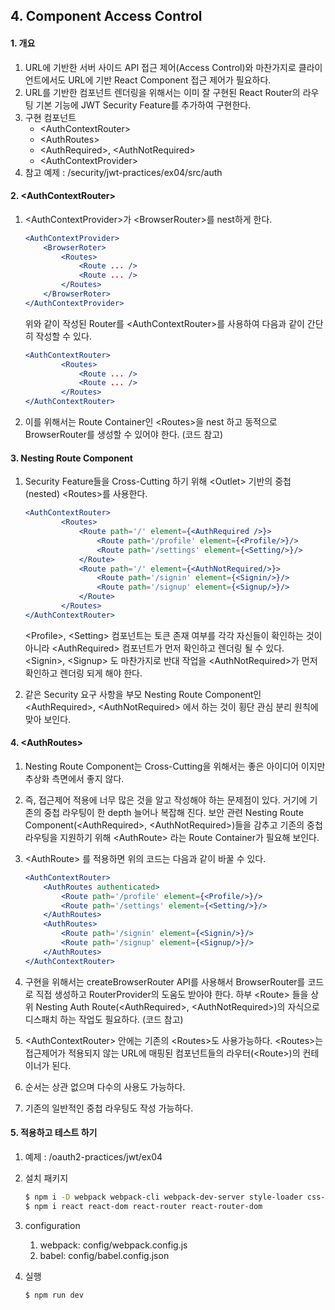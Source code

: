 ## 4. Component Access Control

#### 1. 개요
1.	URL에 기반한 서버 사이드 API 접근 제어(Access Control)와 마찬가지로 클라이언트에서도 URL에 기반 React Component 접근 제어가 필요하다.
2.	URL를 기반한 컴포넌트 렌더링을 위해서는 이미 잘 구현된 React Router의 라우팅 기본 기능에 JWT Security Feature를 추가하여 구현한다.
3. 구현 컴포넌트
	- &lt;AuthContextRouter&gt;
	- &lt;AuthRoutes&gt;
	- &lt;AuthRequired&gt;, &lt;AuthNotRequired&gt;
	- &lt;AuthContextProvider&gt;
4. 참고 예제 : /security/jwt-practices/ex04/src/auth

#### 2. &lt;AuthContextRouter&gt;
1.	&lt;AuthContextProvider&gt;가 &lt;BrowserRouter&gt;를 nest하게 한다.

	```jsx
	<AuthContextProvider>
		<BrowserRoter>
			<Routes>
				<Route ... />
				<Route ... />
			</Routes>
		</BrowserRoter>
	</AuthContextProvider>					
	```
	위와 같이 작성된 Router를 &lt;AuthContextRouter&gt;를 사용하여 다음과 같이 간단히 작성할 수 있다.

	```jsx
	<AuthContextRouter>
			<Routes>
				<Route ... />
				<Route ... />
			</Routes>
	</AuthContextRouter>					
	```

2.	이를 위해서는 Route Container인 &lt;Routes&gt;을 nest 하고 동적으로 BrowserRouter를 생성할 수 있어야 한다. (코드 참고)

#### 3. Nesting Route Component
1. Security Feature들을 Cross-Cutting 하기 위해  &lt;Outlet&gt; 기반의 중첩(nested) &lt;Routes&gt;를 사용한다.

	```jsx
	<AuthContextRouter>
			<Routes>
				<Route path='/' element={<AuthRequired />}>
					<Route path='/profile' element={<Profile/>}/>
					<Route path='/settings' element={<Setting/>}/>
				</Route>
				<Route path='/' element={<AuthNotRequired/>}>
					<Route path='/signin' element={<Signin/>}/>
					<Route path='/signup' element={<Signup/>}/>
				</Route>
			</Routes>
	</AuthContextRouter>
	```

	&lt;Profile&gt;, &lt;Setting&gt; 컴포넌트는 토큰 존재 여부를 각각 자신들이 확인하는 것이 아니라 &lt;AuthRequired&gt; 컴포넌트가 먼저 확인하고 렌더링 될 수 있다.  &lt;Signin&gt;, &lt;Signup&gt; 도 마찬가지로 반대 작업을 &lt;AuthNotRequired&gt;가 먼저 확인하고 렌더링 되게 해야 한다.
	
2.	같은 Security 요구 사항을 부모 Nesting Route Component인 &lt;AuthRequired&gt;, &lt;AuthNotRequired&gt; 에서 하는 것이 횡단 관심 분리 원칙에 맞아 보인다.

#### 4. &lt;AuthRoutes&gt;
1.  Nesting Route Component는 Cross-Cutting을 위해서는 좋은 아이디어 이지만 추상화 측면에서 좋지 않다.
2.  즉, 접근제어 적용에 너무 많은 것을 알고 작성해야 하는 문제점이 있다. 거기에 기존의 중첩 라우팅이 한 depth 늘어나 복잡해 진다. 보안 관련 Nesting Route Component(&lt;AuthRequired&gt;, &lt;AuthNotRequired&gt;)들을 감추고 기존의 중첩 라우팅을 지원하기 위해 &lt;AuthRoute&gt; 라는 Route Container가 필요해 보인다.
3.  &lt;AuthRoute&gt; 를 적용하면 위의 코드는 다음과 같이 바꿀 수 있다.

	```jsx
	<AuthContextRouter>
		<AuthRoutes authenticated>
			<Route path='/profile' element={<Profile/>}/>
			<Route path='/settings' element={<Setting/>}/>
		</AuthRoutes>
		<AuthRoutes>
			<Route path='/signin' element={<Signin/>}/>
			<Route path='/signup' element={<Signup/>}/>
		</AuthRoutes>	
	</AuthContextRouter>
	```   

4. 구현을 위해서는 createBrowserRouter API를 사용해서 BrowserRouter를  코드로 직접 생성하고 RouterProvider의 도움도 받아야 한다. 하부 &lt;Route&gt; 들을 상위 Nesting Auth Route(&lt;AuthRequired&gt;, &lt;AuthNotRequired&gt;)의 자식으로 디스패치 하는 작업도 필요하다. (코드 참고)
5. &lt;AuthContextRouter&gt; 안에는 기존의 &lt;Routes&gt;도 사용가능하다. &lt;Routes&gt;는 접근제어가 적용되지 않는 URL에 매핑된 컴포넌트들의 라우터(&lt;Route&gt;)의 컨테이너가 된다.
6. 순서는 상관 없으며 다수의 사용도 가능하다.
7. 기존의 일반적인 중첩 라우팅도 작성 가능하다. 

#### 5. 적용하고 테스트 하기
1. 예제 : /oauth2-practices/jwt/ex04
2. 설치 패키지

	```sh
	$ npm i -D webpack webpack-cli webpack-dev-server style-loader css-loader node-sass sass-loader babel-loader @babel/core @babel/cli @babel/preset-env @babel/preset-react @babel/plugin-transform-runtime @babel/plugin-syntax-throw-expressions	
	$ npm i react react-dom react-router react-router-dom
	```

5. configuration
	1) webpack: config/webpack.config.js
	2) babel: config/babel.config.json

6. 실행
	```sh
	$ npm run dev
	```




